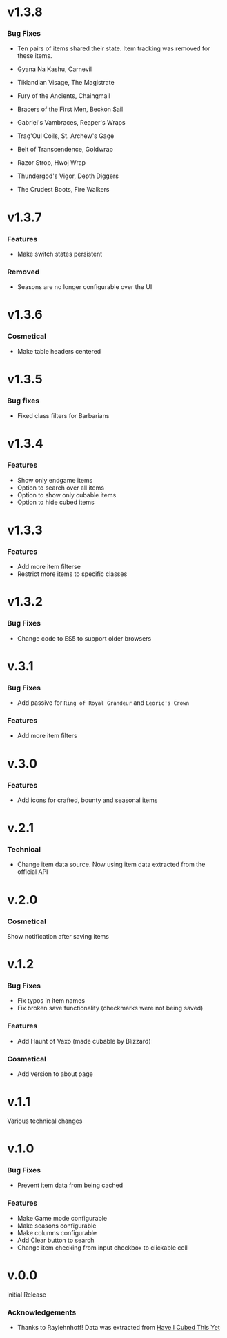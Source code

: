 # v1.3.8

### Bug Fixes

* Ten pairs of items shared their state. Item tracking was removed for these items.

* Gyana Na Kashu, Carnevil
* Tiklandian Visage, The Magistrate
* Fury of the Ancients, Chaingmail
* Bracers of the First Men, Beckon Sail
* Gabriel's Vambraces, Reaper's Wraps
* Trag'Oul Coils, St. Archew's Gage
* Belt of Transcendence, Goldwrap
* Razor Strop, Hwoj Wrap
* Thundergod's Vigor, Depth Diggers
* The Crudest Boots, Fire Walkers

# v1.3.7

### Features

* Make switch states persistent

### Removed

* Seasons are no longer configurable over the UI

# v1.3.6

### Cosmetical

* Make table headers centered

# v1.3.5

### Bug fixes

* Fixed class filters for Barbarians

# v1.3.4

### Features

* Show only endgame items
* Option to search over all items
* Option to show only cubable items
* Option to hide cubed items

# v1.3.3

### Features

* Add more item filterse
* Restrict more items to specific classes

# v1.3.2

### Bug Fixes

* Change code to ES5 to support older browsers

# v.3.1

### Bug Fixes

* Add passive for ``Ring of Royal Grandeur`` and ``Leoric's Crown``

### Features

* Add more item filters

# v.3.0

### Features

* Add icons for crafted, bounty and seasonal items

# v.2.1

### Technical

* Change item data source. Now using item data extracted from the official API

# v.2.0

### Cosmetical

Show notification after saving items

# v.1.2

### Bug Fixes

* Fix typos in item names
* Fix broken save functionality (checkmarks were not being saved)

### Features

* Add Haunt of Vaxo (made cubable by Blizzard)

### Cosmetical

* Add version to about page

# v.1.1

Various technical changes

# v.1.0

### Bug Fixes

* Prevent item data from being cached

### Features

* Make Game mode configurable
* Make seasons configurable
* Make columns configurable
* Add Clear button to search
* Change item checking from input checkbox to clickable cell

# v.0.0

initial Release

### Acknowledgements

* Thanks to Raylehnhoff! Data was extracted from [Have I Cubed This Yet](http://raylehnhoff.github.io/Have-I-Cubed-This-Yet/)

